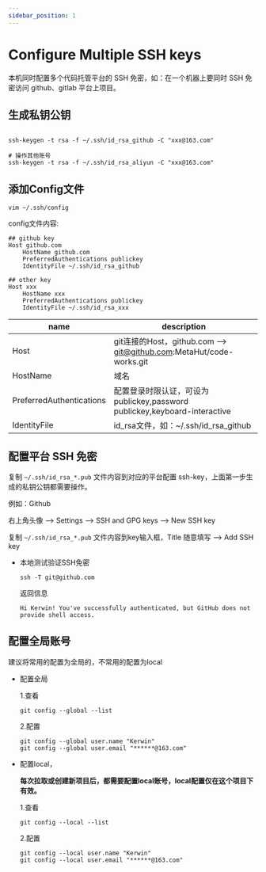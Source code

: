 ```yaml
---
sidebar_position: 1
---
```


# Configure Multiple SSH keys

本机同时配置多个代码托管平台的 SSH 免密，如：在一个机器上要同时 SSH 免密访问 github、gitlab 平台上项目。

## 生成私钥公钥

```shell

ssh-keygen -t rsa -f ~/.ssh/id_rsa_github -C "xxx@163.com"

# 操作其他账号
ssh-keygen -t rsa -f ~/.ssh/id_rsa_aliyun -C "xxx@163.com"
```

## 添加Config文件

```shell
vim ~/.ssh/config
```

config文件内容:

```text
## github key
Host github.com
    HostName github.com
    PreferredAuthentications publickey
    IdentityFile ~/.ssh/id_rsa_github

## other key
Host xxx
    HostName xxx
    PreferredAuthentications publickey
    IdentityFile ~/.ssh/id_rsa_xxx

```

| name                     | description                                                     |
|--------------------------|-----------------------------------------------------------------|
| Host                     | git连接的Host，github.com --> git@github.com:MetaHut/code-works.git |
| HostName                 | 域名                                                              |
| PreferredAuthentications | 配置登录时限认证，可设为publickey,password publickey,keyboard-interactive   |
| IdentityFile             | id_rsa文件，如：~/.ssh/id_rsa_github                                 |


## 配置平台 SSH 免密

复制 `~/.ssh/id_rsa_*.pub` 文件内容到对应的平台配置 ssh-key，上面第一步生成的私钥公钥都需要操作。

例如：Github

右上角头像 --> Settings --> SSH and GPG keys --> New SSH key

复制 `~/.ssh/id_rsa_*.pub` 文件内容到key输入框，Title 随意填写 --> Add SSH key

* 本地测试验证SSH免密

    ```shell
    ssh -T git@github.com
    ```
    返回信息
    ```text
    Hi Kerwin! You've successfully authenticated, but GitHub does not provide shell access.
    ```

## 配置全局账号

建议将常用的配置为全局的，不常用的配置为local

* 配置全局 

    1.查看
    ```shell
    git config --global --list
    ```
    2.配置
    ```shell
    git config --global user.name "Kerwin"
    git config --global user.email "******@163.com"
    ```

* 配置local，

  **每次拉取或创建新项目后，都需要配置local账号，local配置仅在这个项目下有效。**

  1.查看
    ```shell
    git config --local --list
    ```
  2.配置
    ```shell
    git config --local user.name "Kerwin"
    git config --local user.email "******@163.com"
    ```
